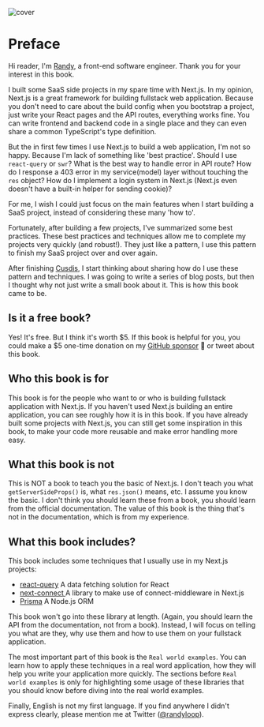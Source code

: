 ![cover](/assets/cover.png)

# Preface

Hi reader, I'm [Randy](https://twitter.com/randyloop), a front-end software engineer. Thank you for your interest in this book.

I built some SaaS side projects in my spare time with Next.js. In my opinion, Next.js is a great framework for building fullstack web application. Because you don't need to care about the build config when you bootstrap a project, just write your React pages and the API routes, everything works fine. You can write frontend and backend code in a single place and they can even share a common TypeScript's type definition.

But the in first few times I use Next.js to build a web application, I'm not so happy. Because I'm lack of something like 'best practice'. Should I use `react-query` or `swr`? What is the best way to handle error in API route? How do I response a 403 error in my service(model) layer without touching the `res` object? How do I implement a login system in Next.js (Next.js even doesn't have a built-in helper for sending cookie)?

For me, I wish I could just focus on the main features when I start building a SaaS project, instead of considering these many 'how to'.

Fortunately, after building a few projects, I've summarized some best practices. These best practices and techniques allow me to complete my projects very quickly (and robust!). They just like a pattern, I use this pattern to finish my SaaS project over and over again.

After finishing [Cusdis](https://cusdis.com), I start thinking about sharing how do I use these pattern and techniques. I was going to write a series of blog posts, but then I thought why not just write a small book about it. This is how this book came to be.

## Is it a free book?

Yes! It's free. But I think it's worth $5. If this book is helpful for you, you could make a $5 one-time donation on my [GitHub sponsor](https://github.com/sponsors/djyde) 💖 or tweet about this book.

## Who this book is for

This book is for the people who want to or who is building fullstack application with Next.js. If you haven't used Next.js building an entire application, you can see roughly how it is in this book. If you have already built some projects with Next.js, you can  still get some inspiration in this book, to make your code more reusable and make error handling more easy.

## What this book is not

This is NOT a book to teach you the basic of Next.js. I don't teach you what `getServerSideProps()` is, what `res.json()` means, etc. I assume you know the basic. I don't think you should learn these from a book, you should learn from the official documentation. The value of this book is the thing that's not in the documentation, which is from my experience.

## What this book includes?

This book includes some techniques that I usually use in my Next.js projects:

- [react-query](https://react-query.tanstack.com/) A data fetching solution for React
- [next-connect ](https://github.com/hoangvvo/next-connect) A library to make use of connect-middleware in Next.js
- [Prisma](https://prisma.io) A Node.js ORM

This book won't go into these library at length. (Again, you should learn the API from the documentation, not from a book). Instead, I will focus on telling you what are they, why use them and how to use them on your fullstack application.

The most important part of this book is the `Real world examples`. You can learn how to apply these techniques in a real word application, how they will help you write your application more quickly. The sections before `Real world examples` is only for highlighting some usage of these libraries that you should know before diving into the real world examples.

Finally, English is not my first language. If you find anywhere I didn't express clearly, please mention me at Twitter ([@randyloop](https://twitter.com/randyloop)). 
